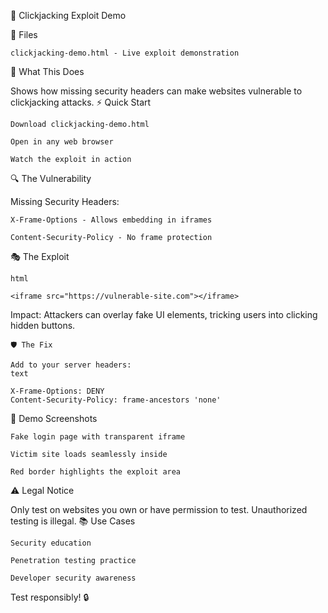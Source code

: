 🔐 Clickjacking Exploit Demo

📁 Files

    clickjacking-demo.html - Live exploit demonstration

🎯 What This Does

Shows how missing security headers can make websites vulnerable to clickjacking attacks.
⚡ Quick Start

    Download clickjacking-demo.html

    Open in any web browser

    Watch the exploit in action

🔍 The Vulnerability

Missing Security Headers:

    X-Frame-Options - Allows embedding in iframes

    Content-Security-Policy - No frame protection

🎭 The Exploit
```
html

<iframe src="https://vulnerable-site.com"></iframe>
```

Impact: Attackers can overlay fake UI elements, tricking users into clicking hidden buttons.
```
🛡️ The Fix

Add to your server headers:
text

X-Frame-Options: DENY
Content-Security-Policy: frame-ancestors 'none'
```

📸 Demo Screenshots

    Fake login page with transparent iframe

    Victim site loads seamlessly inside

    Red border highlights the exploit area

⚠️ Legal Notice

Only test on websites you own or have permission to test. Unauthorized testing is illegal.
📚 Use Cases

    Security education

    Penetration testing practice

    Developer security awareness

Test responsibly! 🔒
